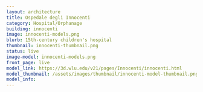 ```yaml
---
layout: architecture
title: Ospedale degli Innocenti
category: Hospital/Orphanage
building: innocenti
image: innocenti-models.png
blurb: 15th-century children's hospital
thumbnail: innocenti-thumbnail.png
status: live
image-model: innocenti-models.png
front_page: live
model_link: https://3d.wlu.edu/v21/pages/Innocenti/innocenti.html
model_thumbnail: /assets/images/thumbnail/innocenti-model-thumbnail.png
model_info: 
---
```

